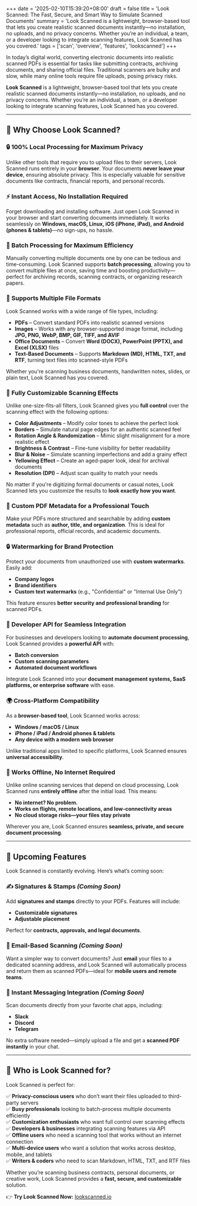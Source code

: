 +++
date = '2025-02-10T15:39:20+08:00'
draft = false
title = 'Look Scanned: The Fast, Secure, and Smart Way to Simulate Scanned Documents'
summary = 'Look Scanned is a lightweight, browser-based tool that lets you create realistic scanned documents instantly—no installation, no uploads, and no privacy concerns. Whether you’re an individual, a team, or a developer looking to integrate scanning features, Look Scanned has you covered.'
tags = ['scan', 'overview', 'features', 'lookscanned']
+++

In today’s digital world, converting electronic documents into realistic scanned PDFs is essential for tasks like submitting contracts, archiving documents, and sharing official files. Traditional scanners are bulky and slow, while many online tools require file uploads, posing privacy risks.  

**Look Scanned** is a lightweight, browser-based tool that lets you create realistic scanned documents instantly—no installation, no uploads, and no privacy concerns. Whether you’re an individual, a team, or a developer looking to integrate scanning features, Look Scanned has you covered.

---

## 🚀 Why Choose Look Scanned?

### 🔒 100% Local Processing for Maximum Privacy
Unlike other tools that require you to upload files to their servers, Look Scanned runs entirely in your **browser**. Your documents **never leave your device**, ensuring absolute privacy. This is especially valuable for sensitive documents like contracts, financial reports, and personal records.

### ⚡ Instant Access, No Installation Required
Forget downloading and installing software. Just open Look Scanned in your browser and start converting documents immediately. It works seamlessly on **Windows, macOS, Linux, iOS (iPhone, iPad), and Android (phones & tablets)**—no sign-ups, no hassle.

### 📂 Batch Processing for Maximum Efficiency
Manually converting multiple documents one by one can be tedious and time-consuming. Look Scanned supports **batch processing**, allowing you to convert multiple files at once, saving time and boosting productivity—perfect for archiving records, scanning contracts, or organizing research papers.

### 📄 Supports Multiple File Formats
Look Scanned works with a wide range of file types, including:
- **PDFs** – Convert standard PDFs into realistic scanned versions  
- **Images** – Works with any browser-supported image format, including **JPG, PNG, WebP, BMP, GIF, TIFF, and AVIF**  
- **Office Documents** – Convert **Word (DOCX), PowerPoint (PPTX), and Excel (XLSX)** files  
- **Text-Based Documents** – Supports **Markdown (MD), HTML, TXT, and RTF**, turning text files into scanned-style PDFs  

Whether you're scanning business documents, handwritten notes, slides, or plain text, Look Scanned has you covered.

### 🎨 Fully Customizable Scanning Effects
Unlike one-size-fits-all filters, Look Scanned gives you **full control** over the scanning effect with the following options:
- **Color Adjustments** – Modify color tones to achieve the perfect look  
- **Borders** – Simulate natural page edges for an authentic scanned feel  
- **Rotation Angle & Randomization** – Mimic slight misalignment for a more realistic effect  
- **Brightness & Contrast** – Fine-tune visibility for better readability  
- **Blur & Noise** – Simulate scanning imperfections and add a grainy effect  
- **Yellowing Effect** – Create an aged-paper look, ideal for archival documents  
- **Resolution (DPI)** – Adjust scan quality to match your needs  

No matter if you're digitizing formal documents or casual notes, Look Scanned lets you customize the results to **look exactly how you want**.

### 📝 Custom PDF Metadata for a Professional Touch
Make your PDFs more structured and searchable by adding **custom metadata** such as **author, title, and organization**. This is ideal for professional reports, official records, and academic documents.

### 🔒 Watermarking for Brand Protection
Protect your documents from unauthorized use with **custom watermarks**. Easily add:
- **Company logos**
- **Brand identifiers**
- **Custom text watermarks** (e.g., "Confidential" or "Internal Use Only")  

This feature ensures **better security and professional branding** for scanned PDFs.

### 🔗 Developer API for Seamless Integration
For businesses and developers looking to **automate document processing**, Look Scanned provides a **powerful API** with:
- **Batch conversion**
- **Custom scanning parameters**
- **Automated document workflows**  

Integrate Look Scanned into your **document management systems, SaaS platforms, or enterprise software** with ease.

### 🌍 Cross-Platform Compatibility
As a **browser-based tool**, Look Scanned works across:
- **Windows / macOS / Linux**
- **iPhone / iPad / Android phones & tablets**
- **Any device with a modern web browser**  

Unlike traditional apps limited to specific platforms, Look Scanned ensures **universal accessibility**.

### 🚀 Works Offline, No Internet Required
Unlike online scanning services that depend on cloud processing, Look Scanned runs **entirely offline** after the initial load. This means:
- **No internet? No problem.**
- **Works on flights, remote locations, and low-connectivity areas**
- **No cloud storage risks—your files stay private**  

Wherever you are, Look Scanned ensures **seamless, private, and secure document processing**.

---

## 📢 Upcoming Features

Look Scanned is constantly evolving. Here’s what’s coming soon:

### ✍ Signatures & Stamps *(Coming Soon)*
Add **signatures and stamps** directly to your PDFs. Features will include:
- **Customizable signatures**
- **Adjustable placement**

Perfect for **contracts, approvals, and legal documents**.

### 📧 Email-Based Scanning *(Coming Soon)*
Want a simpler way to convert documents? Just **email** your files to a dedicated scanning address, and Look Scanned will automatically process and return them as scanned PDFs—ideal for **mobile users and remote teams**.

### 💬 Instant Messaging Integration *(Coming Soon)*
Scan documents directly from your favorite chat apps, including:
- **Slack**
- **Discord**
- **Telegram**  

No extra software needed—simply upload a file and get a **scanned PDF instantly** in your chat.

---

## 🎯 Who is Look Scanned for?
Look Scanned is perfect for:

✅ **Privacy-conscious users** who don’t want their files uploaded to third-party servers  
✅ **Busy professionals** looking to batch-process multiple documents efficiently  
✅ **Customization enthusiasts** who want full control over scanning effects  
✅ **Developers & businesses** integrating scanning features via API  
✅ **Offline users** who need a scanning tool that works without an internet connection  
✅ **Multi-device users** who want a solution that works across desktop, mobile, and tablets  
✅ **Writers & coders** who need to scan Markdown, HTML, TXT, and RTF files  

Whether you’re scanning business contracts, personal documents, or creative work, Look Scanned provides a **fast, secure, and customizable** solution.  

👉 **Try Look Scanned Now:** [lookscanned.io](https://lookscanned.io)